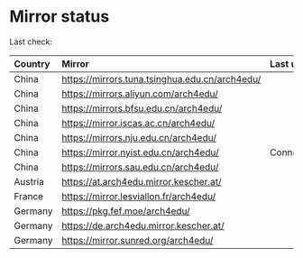 <script src="./time.js"></script>
# Mirror status
Last check: <script type="text/javascript">localize(1697814999.000284);</script>

|Country|Mirror|Last update|
|:------|:-----|:----------|
|China|https://mirrors.tuna.tsinghua.edu.cn/arch4edu/|<script type="text/javascript">localize(1697783458);</script>|
|China|https://mirrors.aliyun.com/arch4edu/|<script type="text/javascript">localize(1697740308);</script>|
|China|https://mirrors.bfsu.edu.cn/arch4edu/|<script type="text/javascript">localize(1697783458);</script>|
|China|https://mirror.iscas.ac.cn/arch4edu/|<script type="text/javascript">localize(1697740308);</script>|
|China|https://mirrors.nju.edu.cn/arch4edu/|<script type="text/javascript">localize(1697740308);</script>|
|China|https://mirror.nyist.edu.cn/arch4edu/|ConnectionError|
|China|https://mirrors.sau.edu.cn/arch4edu/|<script type="text/javascript">localize(1697783458);</script>|
|Austria|https://at.arch4edu.mirror.kescher.at/|<script type="text/javascript">localize(1697783458);</script>|
|France|https://mirror.lesviallon.fr/arch4edu/|<script type="text/javascript">localize(1697740308);</script>|
|Germany|https://pkg.fef.moe/arch4edu/|<script type="text/javascript">localize(1697783458);</script>|
|Germany|https://de.arch4edu.mirror.kescher.at/|<script type="text/javascript">localize(1697783458);</script>|
|Germany|https://mirror.sunred.org/arch4edu/|<script type="text/javascript">localize(1697783458);</script>|

<script src="./tablefilter/tablefilter.js"></script>
<script src="./table.js"></script>